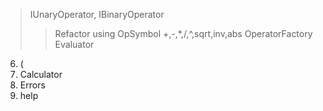 > IUnaryOperator, IBinaryOperator
>> Refactor using OpSymbol
> +,-,*,/,^,sqrt,inv,abs
> OperatorFactory
> Evaluator
6. (
7. Calculator
8. Errors
9. help